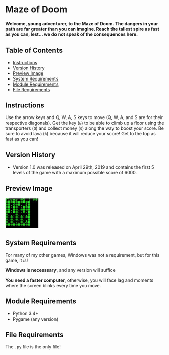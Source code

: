 # Maze of Doom
#### Welcome, young adventurer, to the Maze of Doom. The dangers in your path are far greater than you can imagine. Reach the tallest spire as fast as you can, lest... we do not speak of the consequences here.

## Table of Contents
- [Instructions](#instructions)
- [Version History](#version-history)
- [Preview Image](#preview-image)
- [System Requirements](#system-requirements)
- [Module Requirements](#module-requirements)
- [File Requirements](#file-requirements)

## Instructions
Use the arrow keys and Q, W, A, S keys to move (Q, W, A, and S are for their respective diagonals). Get the key (`&`) to be able to climb up a floor using the transporters (`O`) and collect money (`$`) along the way to boost your score. Be sure to avoid lava (`%`) because it will reduce your score! Get to the top as fast as you can!

## Version History
- Version 1.0 was released on April 29th, 2019 and contains the first 5 levels of the game with a maximum possible score of 6000.

## Preview Image
![Preview Image](https://github.com/0xmmalik/Maze-of-Doom/blob/master/mazeofdoom_previewimage.JPG)

## System Requirements
For many of my other games, Windows was not a requirement, but for this game, it *is*!

**Windows is necesssary**, and any version will suffice

**You need a faster computer**, otherwise, you will face lag and moments where the screen blinks every time you move.

## Module Requirements
- Python 3.4+
- Pygame (any version)

## File Requirements
The `.py` file is the only file!
